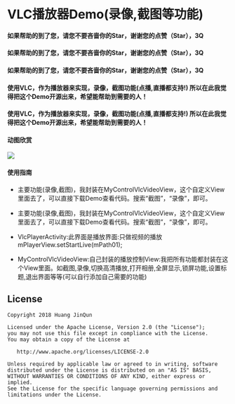 # VLC播放器Demo(录像,截图等功能)

#### 如果帮助的到了您，请您不要吝啬你的Star，谢谢您的点赞（Star），3Q
#### 如果帮助的到了您，请您不要吝啬你的Star，谢谢您的点赞（Star），3Q
#### 如果帮助的到了您，请您不要吝啬你的Star，谢谢您的点赞（Star），3Q

#### 使用VLC，作为播放器来实现，录像，截图功能(点播,直播都支持!) 所以在此我觉得把这个Demo开源出来，希望能帮助到需要的人！
#### 使用VLC，作为播放器来实现，录像，截图功能(点播,直播都支持!) 所以在此我觉得把这个Demo开源出来，希望能帮助到需要的人！


#### 动图欣赏





![](picture/gif/1.gif) 





#### 使用指南
 * 主要功能(录像,截图)，我封装在MyControlVlcVideoView，这个自定义View里面去了，可以直接下载Demo查看代码。搜索“截图”，“录像”，即可。
 * 主要功能(录像,截图)，我封装在MyControlVlcVideoView，这个自定义View里面去了，可以直接下载Demo查看代码。搜索“截图”，“录像”，即可。
 
 * VlcPlayerActivity:此界面是播放界面:只做视频的播放   mPlayerView.setStartLive(mPath01);   
 * MyControlVlcVideoView:自己封装的播放控制View:我把所有功能都封装在这个View里面。如截图,录像,切换高清播放,打开相册,全屏显示,锁屏功能,设置标题,退出界面等等(可以自行添加自己需要的功能)     

## License

```text
Copyright 2018 Huang JinQun

Licensed under the Apache License, Version 2.0 (the "License");
you may not use this file except in compliance with the License.
You may obtain a copy of the License at

   http://www.apache.org/licenses/LICENSE-2.0

Unless required by applicable law or agreed to in writing, software
distributed under the License is distributed on an "AS IS" BASIS,
WITHOUT WARRANTIES OR CONDITIONS OF ANY KIND, either express or implied.
See the License for the specific language governing permissions and
limitations under the License.
```